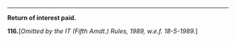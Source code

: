 ****  
  
**Return of interest paid.**

**116.**[_Omitted by the IT (Fifth Amdt.) Rules, 1989, w.e.f. 18-5-1989._]
